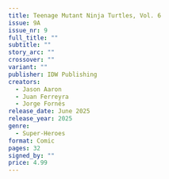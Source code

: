 ```yaml
---
title: Teenage Mutant Ninja Turtles, Vol. 6
issue: 9A
issue_nr: 9
full_title: ""
subtitle: ""
story_arc: ""
crossover: ""
variant: ""
publisher: IDW Publishing
creators:
  - Jason Aaron
  - Juan Ferreyra
  - Jorge Fornés
release_date: June 2025
release_year: 2025
genre:
  - Super-Heroes
format: Comic
pages: 32
signed_by: ""
price: 4.99
---
```

